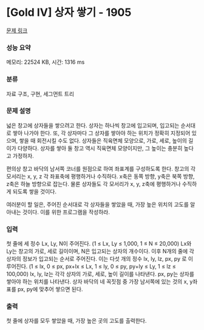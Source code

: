 # [Gold IV] 상자 쌓기 - 1905 

[문제 링크](https://www.acmicpc.net/problem/1905) 

### 성능 요약

메모리: 22524 KB, 시간: 1316 ms

### 분류

자료 구조, 구현, 세그먼트 트리

### 문제 설명

<p>넓은 창고에 상자들을 쌓으려고 한다. 상자는 하나씩 창고에 입고되며, 입고되는 순서대로 쌓아 나가야 한다. 또, 각 상자마다 그 상자를 쌓아야 하는 위치가 정확히 지정되어 있으며, 쌓을 때 회전시킬 수도 없다. 상자들은 직육면체 모양으로, 가로, 세로, 높이의 길이가 다양하다. 상자를 쌓아 둘 창고 역시 직육면체 모양이지만, 그 높이는 충분히 높다고 가정하자.</p>

<p>편의상 창고 바닥의 남서쪽 코너를 원점으로 하여 좌표계를 구성하도록 한다. 창고의 각 모서리는 x, y, z 각 좌표축에 평행하거나 수직하다. x축은 동쪽 방향, y축은 북쪽 방향, z축은 하늘 방향으로 잡는다. 물론 상자들도 각 모서리가 x, y, z축에 평행하거나 수직하게 되도록 쌓을 것이다.</p>

<p>여러분이 할 일은, 주어진 순서대로 각 상자들을 쌓았을 때, 가장 높은 위치의 고도를 알아내는 것이다. 이를 위한 프로그램을 작성하라.</p>

### 입력 

 <p>첫 줄에 세 정수 Lx, Ly, N이 주어진다. (1 ≤ Lx, Ly ≤ 1,000, 1 ≤ N ≤ 20,000) Lx와 Ly는 창고의 가로, 세로 길이이며, N은 입고되는 상자의 개수이다. 이후 N개의 줄에 각 상자의 정보가 입고되는 순서로 주어진다. 이는 다섯 개의 정수 lx, ly, lz, px, py 로 이루어진다. (1 ≤ lx, 0 ≤ px, px+lx ≤ Lx, 1 ≤ ly, 0 ≤ py, py+ly ≤ Ly, 1 ≤ lz ≤ 100,000) lx, ly, lz는 각각 상자의 가로, 세로, 높이 길이를 나타낸다. px, py는 상자를 쌓아야 하는 위치를 나타낸다. 상자 바닥의 네 꼭짓점 중 가장 남서쪽에 있는 것의 x, y좌표를 px, py에 맞추어 쌓으면 된다.</p>

### 출력 

 <p>첫 줄에 상자를 모두 쌓았을 때, 가장 높은 곳의 고도를 출력한다.</p>

